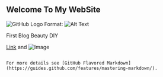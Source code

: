 ## Welcome To My WebSite





![GitHub Logo](/images/logo.png)
Format: ![Alt Text](url)

First Blog
Beauty 
DIY



[Link](url) and ![Image](src)
```

For more details see [GitHub Flavored Markdown](https://guides.github.com/features/mastering-markdown/).


